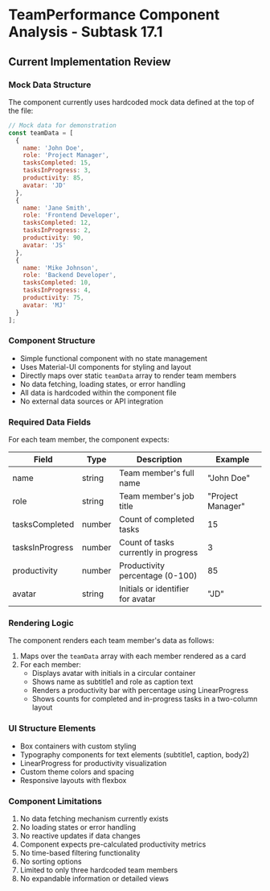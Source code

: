 # TeamPerformance Component Analysis - Subtask 17.1

## Current Implementation Review

### Mock Data Structure

The component currently uses hardcoded mock data defined at the top of the file:

```javascript
// Mock data for demonstration
const teamData = [
  {
    name: 'John Doe',
    role: 'Project Manager',
    tasksCompleted: 15,
    tasksInProgress: 3,
    productivity: 85,
    avatar: 'JD'
  },
  {
    name: 'Jane Smith',
    role: 'Frontend Developer',
    tasksCompleted: 12,
    tasksInProgress: 2,
    productivity: 90,
    avatar: 'JS'
  },
  {
    name: 'Mike Johnson',
    role: 'Backend Developer',
    tasksCompleted: 10,
    tasksInProgress: 4,
    productivity: 75,
    avatar: 'MJ'
  }
];
```

### Component Structure

- Simple functional component with no state management
- Uses Material-UI components for styling and layout
- Directly maps over static `teamData` array to render team members
- No data fetching, loading states, or error handling
- All data is hardcoded within the component file
- No external data sources or API integration

### Required Data Fields

For each team member, the component expects:

| Field           | Type    | Description                           | Example        |
|-----------------|---------|---------------------------------------|----------------|
| name            | string  | Team member's full name              | "John Doe"     |
| role            | string  | Team member's job title              | "Project Manager" |
| tasksCompleted  | number  | Count of completed tasks             | 15             |
| tasksInProgress | number  | Count of tasks currently in progress | 3              |
| productivity    | number  | Productivity percentage (0-100)      | 85             |
| avatar          | string  | Initials or identifier for avatar    | "JD"           |

### Rendering Logic

The component renders each team member's data as follows:

1. Maps over the `teamData` array with each member rendered as a card
2. For each member:
   - Displays avatar with initials in a circular container
   - Shows name as subtitle1 and role as caption text
   - Renders a productivity bar with percentage using LinearProgress
   - Shows counts for completed and in-progress tasks in a two-column layout

### UI Structure Elements

- Box containers with custom styling
- Typography components for text elements (subtitle1, caption, body2)
- LinearProgress for productivity visualization
- Custom theme colors and spacing
- Responsive layouts with flexbox

### Component Limitations

1. No data fetching mechanism currently exists
2. No loading states or error handling
3. No reactive updates if data changes
4. Component expects pre-calculated productivity metrics
5. No time-based filtering functionality
6. No sorting options
7. Limited to only three hardcoded team members
8. No expandable information or detailed views
